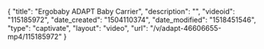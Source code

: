{
    "title": "Ergobaby ADAPT Baby Carrier",
    "description": "",
    "videoid": "115185972",
    "date_created": "1504110374",
    "date_modified": "1518451546",
    "type": "captivate",
    "layout": "video",
    "url": "\/v\/adapt-46606655-mp4\/115185972"
}